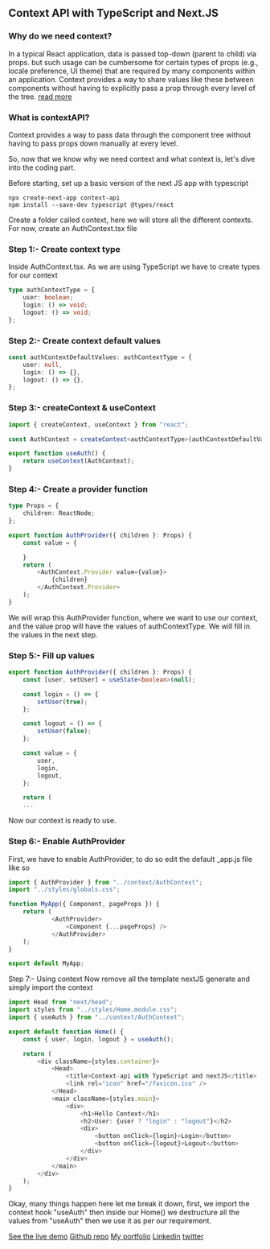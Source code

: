 ## Context API with TypeScript and Next.JS

### Why do we need context?
In a typical React application, data is passed top-down (parent to child) via props. but such usage can be cumbersome for certain types of props (e.g., locale preference, UI theme) that are required by many components within an application. Context provides a way to share values like these between components without having to explicitly pass a prop through every level of the tree. [read more](https://reactjs.org/docs/context.html)

### What is contextAPI?
Context provides a way to pass data through the component tree without having to pass props down manually at every level.

So, now that we know why we need context and what context is, let's dive into the coding part.

Before starting, set up a basic version of the next JS app with typescript

```npm
npx create-next-app context-api
npm install --save-dev typescript @types/react
```

Create a folder called context, here we will store all the different contexts. For now, create an AuthContext.tsx file

### Step 1:- Create context type
Inside AuthContext.tsx.
As we are using TypeScript we have to create types for our context
```typescript
type authContextType = {
    user: boolean;
    login: () => void;
    logout: () => void;
};
```
### Step 2:- Create context default values
```typescript
const authContextDefaultValues: authContextType = {
    user: null,
    login: () => {},
    logout: () => {},
};
```
### Step 3:- createContext & useContext
```typescript
import { createContext, useContext } from "react";

const AuthContext = createContext<authContextType>(authContextDefaultValues);

export function useAuth() {
    return useContext(AuthContext);
}
```
### Step 4:- Create a provider function
```typescript 
type Props = {
    children: ReactNode;
};

export function AuthProvider({ children }: Props) {
    const value = {

    }
    return (
        <AuthContext.Provider value={value}>
            {children}
        </AuthContext.Provider>
    );
}
```
We will wrap this AuthProvider function, where we want to use our context, and the value prop will have the values of authContextType. We will fill in the values in the next step.

### Step 5:- Fill up values
```typescript
export function AuthProvider({ children }: Props) {
    const [user, setUser] = useState<boolean>(null);

    const login = () => {
        setUser(true);
    };

    const logout = () => {
        setUser(false);
    };

    const value = {
        user,
        login,
        logout,
    };

    return (
    ...
```
Now our context is ready to use.

### Step 6:- Enable AuthProvider
First, we have to enable AuthProvider, to do so edit the default _app.js file like so
```typescript
import { AuthProvider } from "../context/AuthContext";
import "../styles/globals.css";

function MyApp({ Component, pageProps }) {
    return (
            <AuthProvider>
                <Component {...pageProps} />
            </AuthProvider>
    );
}

export default MyApp;
```
Step 7:- Using context
Now remove all the template nextJS generate and simply import the context
```typescript
import Head from "next/head";
import styles from "../styles/Home.module.css";
import { useAuth } from "../context/AuthContext";

export default function Home() {
    const { user, login, logout } = useAuth();

    return (
        <div className={styles.container}>
            <Head>
                <title>Context-api with TypeScript and nextJS</title>
                <link rel="icon" href="/favicon.ico" />
            </Head>
            <main className={styles.main}>
                <div>
                    <h1>Hello Context</h1>
                    <h2>User: {user ? "login" : "logout"}</h2>
                    <div>
                        <button onClick={login}>Login</button>
                        <button onClick={logout}>Logout</button>
                    </div>
                </div>
            </main>
        </div>
    );
}
```
Okay, many things happen here let me break it down, first, we import the context hook "useAuth" then inside our Home() we destructure all the values from "useAuth" then we use it as per our requirement.

[See the live demo](https://context-api-with-nextjs-and-ts.vercel.app/)
[Github repo](https://github.com/shareef99/context-api-with-nextjs-and-ts)
[My portfolio](https://portfolio.shareef.vercel.app/)
[Linkedin](https://www.linkedin.com/in/nadeem-shareef-7a8394182/)
[twitter](https://twitter.com/shareefBhai99)